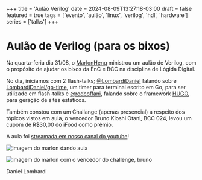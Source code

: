 +++
title = 'Aulão Verilog'
date = 2024-08-09T13:27:18-03:00
draft = false
featured = true
tags = ['evento', 'aulão', 'linux', 'verilog', 'hdl', 'hardware']
series = ['talks']
+++

# Aulão de Verilog (para os bixos)

Na quarta-feria dia 31/08, o [MarlonHenq](https://marlonhenq.dev/) ministrou um
aulão de Verilog, com o propósito de ajudar os bixos da EnC e BCC na disciplina
de Lógida Digital.

No dia, iniciamos com 2 flash-talks; [@LombardiDaniel](https://github.com/LombardiDaniel)
falando sobre [LombardiDaniel/go-time](https://github.com/LombardiDaniel/go-time), um timer
para terminal escrito em Go, para ser utilizado em flash-talks e [@rodcoffani](https://github.com/rodcoffani),
falando sobre o framework [HUGO](https://gohugo.io/), para geração de sites estáticos.

Também constou com um Challange (apenas presencial) a respeito dos tópicos vistos em aula,
o vencedor Bruno Kioshi Otani, BCC 024, levou um cupom de R$30,00 do iFood como prêmio.

A aula foi [streamada em nosso canal do youtube](https://www.youtube.com/watch?v=D39Aqh6Nc5Q)!

![imagem do marlon dando aula](/blog/1/0.jpeg)

![imagem do marlon com o vencedor do challenge, bruno](/blog/1/1.jpeg)

Daniel Lombardi

